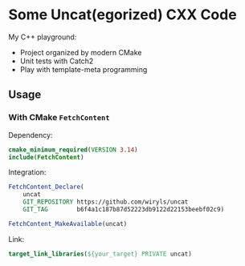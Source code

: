 # Some Uncat(egorized) CXX Code

My C++ playground:

- Project organized by modern CMake
- Unit tests with Catch2
- Play with template-meta programming

## Usage

### With CMake `FetchContent`

Dependency:

```cmake
cmake_minimum_required(VERSION 3.14)
include(FetchContent)
```

Integration:

```cmake
FetchContent_Declare(
    uncat
    GIT_REPOSITORY https://github.com/wiryls/uncat
    GIT_TAG        b6f4a1c187b87d52223db9122d22153beebf02c9)

FetchContent_MakeAvailable(uncat)
```

Link:

```cmake
target_link_libraries(${your_target} PRIVATE uncat)
```
